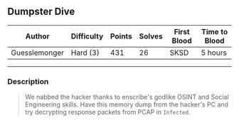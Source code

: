 ## Dumpster Dive

| Author        | Difficulty | Points | Solves | First Blood | Time to Blood |
| ------------- | ---------- | ------ | ------ | ----------- | ------------- |
| Guesslemonger | Hard (3)   | 431    | 26     | SKSD        | 5 hours       |

---

### Description

> We nabbed the hacker thanks to enscribe's godlike OSINT and Social Engineering skills. Have this memory dump from the hacker's PC and try decrypting response packets from PCAP in `Infected`.
